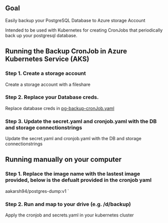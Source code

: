 ## Goal

Easily backup your PostgreSQL Database to Azure storage Account

Intended to be used with Kubernetes for creating CronJobs that periodically back up your postgresql database.

## Running the Backup CronJob in Azure Kubernetes Service (AKS)
### Step 1. Create a storage account 

Create a storage account with a fileshare


### Step 2. Replace your Database creds.
Replace database creds in [pg-backup-cronJob.yaml](./aks/pg-backup-cronJob.yaml)

### Step 3. Update the secret.yaml and cronjob.yaml with the DB and storage connectionstrings

Update the secret.yaml and cronjob.yaml with the DB and storage connectionstrings

## Running manually on your computer

### Step 1. Replace the image name with the lastest image provided, below is the defualt provided in the cronjob yaml

aakarsh94/postgres-dump:v1 `

### Step 2. Run and map to your drive (e.g. /d/backup)

 Apply the cronjob and secrets.yaml in your kubernetes cluster

